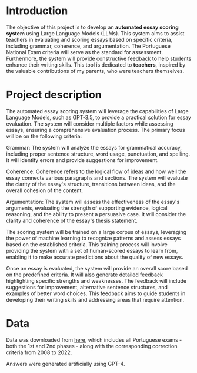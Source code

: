 # Introduction

The objective of this project is to develop an **automated essay scoring system** using Large Language Models (LLMs). This system aims to assist teachers in evaluating and scoring essays based on specific criteria, including grammar, coherence, and argumentation. The Portuguese National Exam criteria will serve as the standard for assessment. Furthermore, the system will provide constructive feedback to help students enhance their writing skills. This tool is dedicated to **teachers**, inspired by the valuable contributions of my parents, who were teachers themselves.

# Project description

The automated essay scoring system will leverage the capabilities of Large Language Models, such as GPT-3.5, to provide a practical solution for essay evaluation. The system will consider multiple factors while assessing essays, ensuring a comprehensive evaluation process. The primary focus will be on the following criteria:

Grammar: The system will analyze the essays for grammatical accuracy, including proper sentence structure, word usage, punctuation, and spelling. It will identify errors and provide suggestions for improvement.

Coherence: Coherence refers to the logical flow of ideas and how well the essay connects various paragraphs and sections. The system will evaluate the clarity of the essay's structure, transitions between ideas, and the overall cohesion of the content.

Argumentation: The system will assess the effectiveness of the essay's arguments, evaluating the strength of supporting evidence, logical reasoning, and the ability to present a persuasive case. It will consider the clarity and coherence of the essay's thesis statement.

The scoring system will be trained on a large corpus of essays, leveraging the power of machine learning to recognize patterns and assess essays based on the established criteria. This training process will involve providing the system with a set of human-scored essays to learn from, enabling it to make accurate predictions about the quality of new essays.

Once an essay is evaluated, the system will provide an overall score based on the predefined criteria. It will also generate detailed feedback highlighting specific strengths and weaknesses. The feedback will include suggestions for improvement, alternative sentence structures, and examples of better word choices. This feedback aims to guide students in developing their writing skills and addressing areas that require attention.

# Data

Data was downloaded from [here](https://www.examesnacionais.com.pt/exames-nacionais-12-ano.php), which includes all Portuguese exams - both the 1st and 2nd phases - along with the corresponding correction criteria from 2008 to 2022.

Answers were generated artificially using GPT-4.
